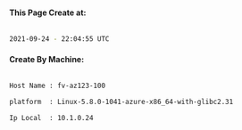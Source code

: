 
   
#### This Page Create at:

```bash

2021-09-24 - 22:04:55 UTC

```

#### Create By Machine:

```bash

Host Name : fv-az123-100

platform  : Linux-5.8.0-1041-azure-x86_64-with-glibc2.31

Ip Local  : 10.1.0.24

```

